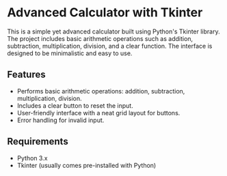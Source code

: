# Advanced Calculator with Tkinter

This is a simple yet advanced calculator built using Python's Tkinter library. The project includes basic arithmetic operations such as addition, subtraction, multiplication, division, and a clear function. The interface is designed to be minimalistic and easy to use.

## Features
- Performs basic arithmetic operations: addition, subtraction, multiplication, division.
- Includes a clear button to reset the input.
- User-friendly interface with a neat grid layout for buttons.
- Error handling for invalid input.

## Requirements
- Python 3.x
- Tkinter (usually comes pre-installed with Python)
